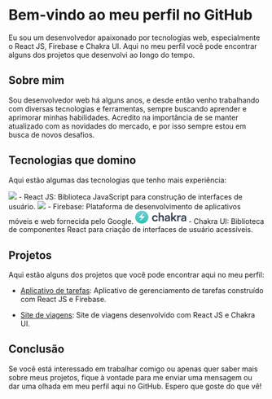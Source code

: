 # Bem-vindo ao meu perfil no GitHub

Eu sou um desenvolvedor apaixonado por tecnologias web, especialmente o React JS, Firebase e Chakra UI. Aqui no meu perfil você pode encontrar alguns dos projetos que desenvolvi ao longo do tempo.

## Sobre mim

Sou desenvolvedor web há alguns anos, e desde então venho trabalhando com diversas tecnologias e ferramentas, sempre buscando aprender e aprimorar minhas habilidades. Acredito na importância de se manter atualizado com as novidades do mercado, e por isso sempre estou em busca de novos desafios.

## Tecnologias que domino

Aqui estão algumas das tecnologias que tenho mais experiência:

<img src="https://upload.wikimedia.org/wikipedia/commons/a/a7/React-icon.svg" width="100"/>
- React JS: Biblioteca JavaScript para construção de interfaces de usuário.

<img src="https://firebase.google.com/downloads/brand-guidelines/SVG/logo-logomark.svg" width="100"/>
- Firebase: Plataforma de desenvolvimento de aplicativos móveis e web fornecida pelo Google.

<img src="https://raw.githubusercontent.com/chakra-ui/chakra-ui/main/media/logo-colored@2x.png?raw=true" width="100"/>
- Chakra UI: Biblioteca de componentes React para criação de interfaces de usuário acessíveis.


## Projetos

Aqui estão alguns dos projetos que você pode encontrar aqui no meu perfil:

- [Aplicativo de tarefas](https://github.com/seu-usuario/todo-app): Aplicativo de gerenciamento de tarefas construído com React JS e Firebase.

- [Site de viagens](https://github.com/seu-usuario/travel-site): Site de viagens desenvolvido com React JS e Chakra UI.

## Conclusão

Se você está interessado em trabalhar comigo ou apenas quer saber mais sobre meus projetos, fique à vontade para me enviar uma mensagem ou dar uma olhada em meu perfil aqui no GitHub. Espero que goste do que vê!
